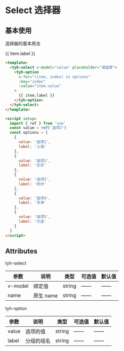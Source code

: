 # Select 选择器

## 基本使用

选择器的基本用法

<tyh-select v-model="value" placeholder="请选择">
  <tyh-option
    v-for="(item, index) in options"
    :key="index"
    :value="item.value"
  >
    {{ item.label }}
  </tyh-option>
</tyh-select>

```html
<template>
  <tyh-select v-model="value" placeholder="请选择">
    <tyh-option
      v-for="(item, index) in options"
      :key="index"
      :value="item.value"
    >
      {{ item.label }}
    </tyh-option>
  </tyh-select>
</template>

<script setup>
  import { ref } from 'vue'
  const value = ref('选项2')
  const options = [
    {
      value: '选项1',
      label: '上海'
    },
    {
      value: '选项2',
      label: '北京'
    },
    {
      value: '选项3',
      label: '杭州'
    },
    {
      value: '选项4',
      label: '天津'
    },
    {
      value: '选项5',
      label: '大连'
    }
  ]
</script>
```

## Attributes

tyh-select

| 参数    | 说明      | 类型   | 可选值 | 默认值 |
| ------- | --------- | ------ | ------ | ------ |
| v-model | 绑定值    | string | ——     | ——     |
| name    | 原生 name | string | ——     | ——     |

tyh-option

| 参数  | 说明       | 类型   | 可选值 | 默认值 |
| ----- | ---------- | ------ | ------ | ------ |
| value | 选项的值   | string | ——     | ——     |
| label | 分组的组名 | string | ——     | ——     |

<script setup>
  import { ref } from 'vue'
  const value = ref('选项2')
  const options = [
    {
      value: '选项1',
      label: '上海'
    },
    {
      value: '选项2',
      label: '北京'
    },
    {
      value: '选项3',
      label: '杭州'
    },
    {
      value: '选项4',
      label: '天津'
    },
    {
      value: '选项5',
      label: '大连'
    }
  ]
</script>
